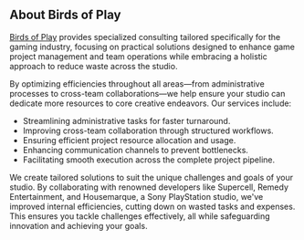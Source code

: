 <!-- This is the public facing README for my organization pages at Github -->

## About Birds of Play
[Birds of Play](https://birdsofplay.fi) provides specialized consulting tailored specifically for the gaming industry, focusing on practical solutions designed to enhance game project management and team operations while embracing a holistic approach to reduce waste across the studio. 

By optimizing efficiencies throughout all areas—from administrative processes to cross-team collaborations—we help ensure your studio can dedicate more resources to core creative endeavors. Our services include:
- Streamlining administrative tasks for faster turnaround.
- Improving cross-team collaboration through structured workflows.
- Ensuring efficient project resource allocation and usage.
- Enhancing communication channels to prevent bottlenecks.
- Facilitating smooth execution across the complete project pipeline.

We create tailored solutions to suit the unique challenges and goals of your studio. By collaborating with renowned developers like Supercell, Remedy Entertainment, and Housemarque, a Sony PlayStation studio, we've improved internal efficiencies, cutting down on wasted tasks and expenses. This ensures you tackle challenges effectively, all while safeguarding innovation and achieving your goals.

